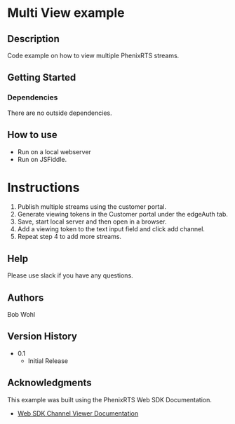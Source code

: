 # Multi View example

## Description

Code example on how to view multiple PhenixRTS streams.

## Getting Started

### Dependencies

There are no outside dependencies.

## How to use

- Run on a local webserver
- Run on JSFiddle.

# Instructions

1. Publish multiple streams using the customer portal.
2. Generate viewing tokens in the Customer portal under the edgeAuth tab.
3. Save, start local server and then open in a browser.
4. Add a viewing token to the text input field and click add channel.
5. Repeat step 4 to add more streams.

## Help

Please use slack if you have any questions.

## Authors

Bob Wohl

## Version History

- 0.1
  - Initial Release

## Acknowledgments

This example was built using the PhenixRTS Web SDK Documentation.

- [Web SDK Channel Viewer Documentation](https://phenixrts.com/docs/sdk_ref/web/next-gen-channel/#channel-viewer)
